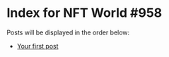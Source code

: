 # Index for NFT World #958
Posts will be displayed in the order below:

- [Your first post](./001-first.md)

